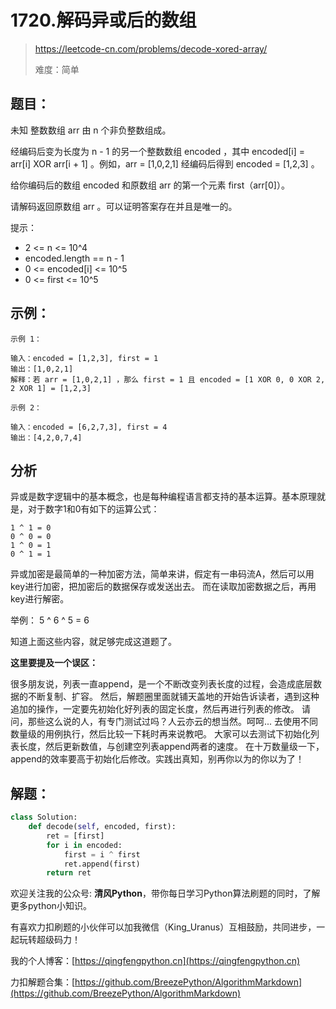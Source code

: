 # 1720.解码异或后的数组
> https://leetcode-cn.com/problems/decode-xored-array/
> 
> 难度：简单   

## 题目：

未知 整数数组 arr 由 n 个非负整数组成。

经编码后变为长度为 n - 1 的另一个整数数组 encoded ，其中 encoded[i] = arr[i] XOR arr[i + 1] 。例如，arr = [1,0,2,1] 经编码后得到 encoded = [1,2,3] 。

给你编码后的数组 encoded 和原数组 arr 的第一个元素 first（arr[0]）。

请解码返回原数组 arr 。可以证明答案存在并且是唯一的。

提示：

- 2 <= n <= 10^4
- encoded.length == n - 1
- 0 <= encoded[i] <= 10^5
- 0 <= first <= 10^5

## 示例：

```
示例 1：

输入：encoded = [1,2,3], first = 1
输出：[1,0,2,1]
解释：若 arr = [1,0,2,1] ，那么 first = 1 且 encoded = [1 XOR 0, 0 XOR 2, 2 XOR 1] = [1,2,3]

示例 2：

输入：encoded = [6,2,7,3], first = 4
输出：[4,2,0,7,4]
```

## 分析

异或是数字逻辑中的基本概念，也是每种编程语言都支持的基本运算。基本原理就是，对于数字1和0有如下的运算公式：
```
1 ^ 1 = 0
0 ^ 0 = 0
1 ^ 0 = 1
0 ^ 1 = 1
```
异或加密是最简单的一种加密方法，简单来讲，假定有一串码流A，然后可以用key进行加密，把加密后的数据保存或发送出去。
而在读取加密数据之后，再用key进行解密。

举例： 5 ^ 6 ^ 5 = 6

知道上面这些内容，就足够完成这道题了。

**这里要提及一个误区：**

很多朋友说，列表一直append，是一个不断改变列表长度的过程，会造成底层数据的不断复制、扩容。
然后，解题圈里面就铺天盖地的开始告诉读者，遇到这种追加的操作，一定要先初始化好列表的固定长度，然后再进行列表的修改。
请问，那些这么说的人，有专门测试过吗？人云亦云的想当然。呵呵...
去使用不同数量级的用例执行，然后比较一下耗时再来说教吧。
大家可以去测试下初始化列表长度，然后更新数值，与创建空列表append两者的速度。
在十万数量级一下，append的效率要高于初始化后修改。实践出真知，别再你以为的你以为了！

## 解题：

```python
class Solution:
    def decode(self, encoded, first):
        ret = [first]
        for i in encoded:
            first = i ^ first
            ret.append(first)
        return ret
```



欢迎关注我的公众号: **清风Python**，带你每日学习Python算法刷题的同时，了解更多python小知识。

有喜欢力扣刷题的小伙伴可以加我微信（King_Uranus）互相鼓励，共同进步，一起玩转超级码力！

我的个人博客：[https://qingfengpython.cn](https://qingfengpython.cn)

力扣解题合集：[https://github.com/BreezePython/AlgorithmMarkdown](https://github.com/BreezePython/AlgorithmMarkdown)
